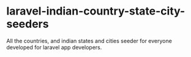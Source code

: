 # laravel-indian-country-state-city-seeders
All the countries, and indian states and cities seeder for everyone developed for laravel app developers.
